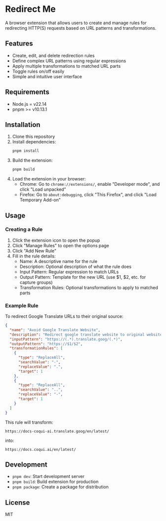# Redirect Me

A browser extension that allows users to create and manage rules for redirecting HTTP(S) requests based on URL patterns and transformations.

## Features

- Create, edit, and delete redirection rules
- Define complex URL patterns using regular expressions
- Apply multiple transformations to matched URL parts
- Toggle rules on/off easily
- Simple and intuitive user interface

## Requirements
- Node.js = v22.14
- pnpm >= v10.13.1

## Installation

1. Clone this repository
2. Install dependencies:
   ```bash
   pnpm install
   ```
3. Build the extension:
   ```bash
   pnpm build
   ```
4. Load the extension in your browser:
   - Chrome: Go to `chrome://extensions/`, enable "Developer mode", and click "Load unpacked"
   - Firefox: Go to `about:debugging`, click "This Firefox", and click "Load Temporary Add-on"

## Usage

### Creating a Rule

1. Click the extension icon to open the popup
2. Click "Manage Rules" to open the options page
3. Click "Add New Rule"
4. Fill in the rule details:
   - Name: A descriptive name for the rule
   - Description: Optional description of what the rule does
   - Input Pattern: Regular expression to match URLs
   - Output Pattern: Template for the new URL (use $1, $2, etc. for capture groups)
   - Transformation Rules: Optional transformations to apply to matched parts

### Example Rule

To redirect Google Translate URLs to their original source:

```json
{
  "name": "Avoid Google Translate Website",
  "description": "Redirect google translate website to original website",
  "inputPattern": "https://(.*).translate.goog/(.*)",
  "outputPattern": "https://$1/$2",
  "transformationRules": [
    {
      "type": "ReplaceAll",
      "searchValue": "-",
      "replaceValue": ".",
      "target": 1
    },
    {
      "type": "ReplaceAll",
      "searchValue": "..",
      "replaceValue": "-",
      "target": 1
    }
  ]
}
```

This rule will transform:
```
https://docs-coqui-ai.translate.goog/en/latest/
```
into:
```
https://docs.coqui.ai/en/latest/
```

## Development

- `pnpm dev`: Start development server
- `pnpm build`: Build extension for production
- `pnpm package`: Create a package for distribution

## License

MIT
